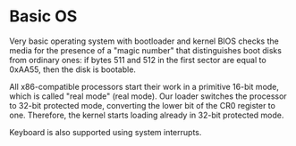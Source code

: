 # Basic OS
Very basic operating system with bootloader and kernel
BIOS checks the media for the presence of a "magic number" that distinguishes boot disks from ordinary ones: if bytes 511 and 512 in the first sector are equal to 0xAA55, then the disk is bootable.

All x86-compatible processors start their work in a primitive 16-bit mode, which is called "real mode" (real mode). Our loader switches the processor to 32-bit protected mode, converting the lower bit of the CR0 register to one. Therefore, the kernel starts loading already in 32-bit protected mode.

Keyboard is also supported using system interrupts.